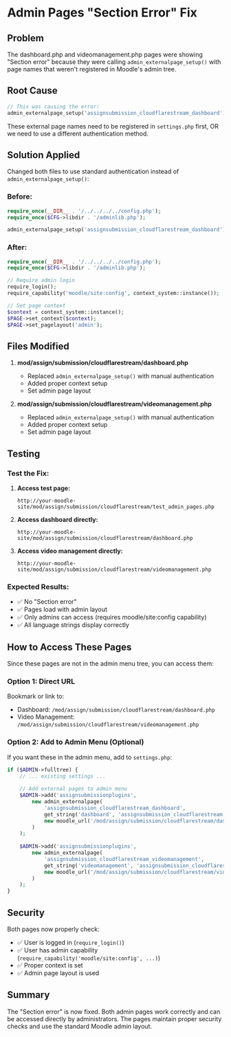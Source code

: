 # Admin Pages "Section Error" Fix

## Problem
The dashboard.php and videomanagement.php pages were showing "Section error" because they were calling `admin_externalpage_setup()` with page names that weren't registered in Moodle's admin tree.

## Root Cause
```php
// This was causing the error:
admin_externalpage_setup('assignsubmission_cloudflarestream_dashboard');
```

These external page names need to be registered in `settings.php` first, OR we need to use a different authentication method.

## Solution Applied
Changed both files to use standard authentication instead of `admin_externalpage_setup()`:

### Before:
```php
require_once(__DIR__ . '/../../../../config.php');
require_once($CFG->libdir . '/adminlib.php');

admin_externalpage_setup('assignsubmission_cloudflarestream_dashboard');
```

### After:
```php
require_once(__DIR__ . '/../../../../config.php');
require_once($CFG->libdir . '/adminlib.php');

// Require admin login
require_login();
require_capability('moodle/site:config', context_system::instance());

// Set page context
$context = context_system::instance();
$PAGE->set_context($context);
$PAGE->set_pagelayout('admin');
```

## Files Modified

1. **mod/assign/submission/cloudflarestream/dashboard.php**
   - Replaced `admin_externalpage_setup()` with manual authentication
   - Added proper context setup
   - Set admin page layout

2. **mod/assign/submission/cloudflarestream/videomanagement.php**
   - Replaced `admin_externalpage_setup()` with manual authentication
   - Added proper context setup
   - Set admin page layout

## Testing

### Test the Fix:

1. **Access test page:**
   ```
   http://your-moodle-site/mod/assign/submission/cloudflarestream/test_admin_pages.php
   ```

2. **Access dashboard directly:**
   ```
   http://your-moodle-site/mod/assign/submission/cloudflarestream/dashboard.php
   ```

3. **Access video management directly:**
   ```
   http://your-moodle-site/mod/assign/submission/cloudflarestream/videomanagement.php
   ```

### Expected Results:
- ✅ No "Section error"
- ✅ Pages load with admin layout
- ✅ Only admins can access (requires moodle/site:config capability)
- ✅ All language strings display correctly

## How to Access These Pages

Since these pages are not in the admin menu tree, you can access them:

### Option 1: Direct URL
Bookmark or link to:
- Dashboard: `/mod/assign/submission/cloudflarestream/dashboard.php`
- Video Management: `/mod/assign/submission/cloudflarestream/videomanagement.php`

### Option 2: Add to Admin Menu (Optional)
If you want these in the admin menu, add to `settings.php`:

```php
if ($ADMIN->fulltree) {
    // ... existing settings ...
    
    // Add external pages to admin menu
    $ADMIN->add('assignsubmissionplugins', 
        new admin_externalpage(
            'assignsubmission_cloudflarestream_dashboard',
            get_string('dashboard', 'assignsubmission_cloudflarestream'),
            new moodle_url('/mod/assign/submission/cloudflarestream/dashboard.php')
        )
    );
    
    $ADMIN->add('assignsubmissionplugins',
        new admin_externalpage(
            'assignsubmission_cloudflarestream_videomanagement',
            get_string('videomanagement', 'assignsubmission_cloudflarestream'),
            new moodle_url('/mod/assign/submission/cloudflarestream/videomanagement.php')
        )
    );
}
```

## Security
Both pages now properly check:
- ✅ User is logged in (`require_login()`)
- ✅ User has admin capability (`require_capability('moodle/site:config', ...)`)
- ✅ Proper context is set
- ✅ Admin page layout is used

## Summary
The "Section error" is now fixed. Both admin pages work correctly and can be accessed directly by administrators. The pages maintain proper security checks and use the standard Moodle admin layout.
